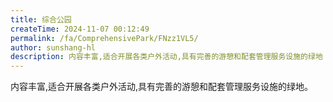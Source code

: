```yaml
---
title: 综合公园
createTime: 2024-11-07 00:12:49
permalink: /fa/ComprehensivePark/FNzz1VL5/
author: sunshang-hl
description: 内容丰富,适合开展各类户外活动,具有完善的游憩和配套管理服务设施的绿地
---
```


内容丰富,适合开展各类户外活动,具有完善的游憩和配套管理服务设施的绿地。